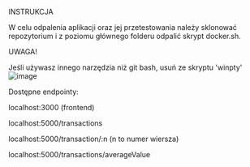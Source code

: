 INSTRUKCJA

W celu odpalenia aplikacji oraz jej przetestowania należy sklonować repozytorium i z poziomu głównego folderu odpalić skrypt docker.sh.

UWAGA!

Jeśli używasz innego narzędzia niż git bash, usuń ze skryptu 'winpty'
![image](https://github.com/Jakub16/6.2.3/assets/73905068/08ea6824-8e1a-432f-b6c9-ad11aaa07487)

Dostępne endpointy:

localhost:3000 (frontend)

localhost:5000/transactions

localhost:5000/transaction/:n (n to numer wiersza)

localhost:5000/transactions/averageValue

